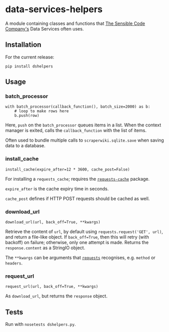 data-services-helpers
=====================

A module containing classes and functions that [The Sensible Code Company's](http://sensiblecode.io) Data Services
often uses.

## Installation

For the current release:

```
pip install dshelpers
```

## Usage

### batch_processor

    with batch_processor(callback_function(), batch_size=2000) as b:
        # loop to make rows here
        b.push(row)

Here, `push` on the `batch_processor` queues items in a list. When the
context manager is exited, calls the `callback_function` with the list of
items.

Often used to bundle multiple calls to `scraperwiki.sqlite.save` when saving
data to a database.

### install_cache

`install_cache(expire_after=12 * 3600, cache_post=False)`

For installing a `requests_cache`; requires the
[`requests-cache`](https://requests-cache.readthedocs.org/) package.

`expire_after` is the cache expiry time in seconds.

`cache_post` defines if HTTP POST requests should be cached as well.

### download_url

`download_url(url, back_off=True, **kwargs)`

Retrieve the content of `url`, by default using `requests.request('GET', url)`,
and return a file-like object. If `back_off=True`, then this will retry (with
backoff) on failure; otherwise, only one attempt is made. Returns the
`response.content` as a StringIO object.

The `**kwargs` can be arguments that
[`requests`](http://docs.python-requests.org/en/latest/) recognises, e.g.
`method` or `headers`.

### request_url

`request_url(url, back_off=True, **kwargs)`

As `download_url`, but returns the `response` object.

## Tests

Run with `nosetests dshelpers.py`.
